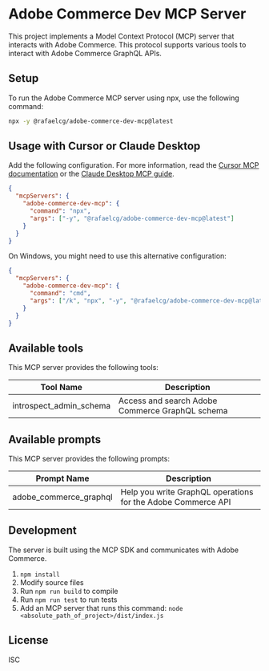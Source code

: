# Adobe Commerce Dev MCP Server

This project implements a Model Context Protocol (MCP) server that interacts with Adobe Commerce. This protocol supports various tools to interact with Adobe Commerce GraphQL APIs.

## Setup

To run the Adobe Commerce MCP server using npx, use the following command:

```bash
npx -y @rafaelcg/adobe-commerce-dev-mcp@latest
```

## Usage with Cursor or Claude Desktop

Add the following configuration. For more information, read the [Cursor MCP documentation](https://docs.cursor.com/context/model-context-protocol) or the [Claude Desktop MCP guide](https://modelcontextprotocol.io/quickstart/user).

```json
{
  "mcpServers": {
    "adobe-commerce-dev-mcp": {
      "command": "npx",
      "args": ["-y", "@rafaelcg/adobe-commerce-dev-mcp@latest"]
    }
  }
}
```

On Windows, you might need to use this alternative configuration:

```json
{
  "mcpServers": {
    "adobe-commerce-dev-mcp": {
      "command": "cmd",
      "args": ["/k", "npx", "-y", "@rafaelcg/adobe-commerce-dev-mcp@latest"]
    }
  }
}
```

## Available tools

This MCP server provides the following tools:

| Tool Name               | Description                                    |
| ----------------------- | ---------------------------------------------- |
| introspect_admin_schema | Access and search Adobe Commerce GraphQL schema |

## Available prompts

This MCP server provides the following prompts:

| Prompt Name           | Description                                                 |
| --------------------- | ----------------------------------------------------------- |
| adobe_commerce_graphql | Help you write GraphQL operations for the Adobe Commerce API |

## Development

The server is built using the MCP SDK and communicates with Adobe Commerce.

1. `npm install`
1. Modify source files
1. Run `npm run build` to compile
1. Run `npm run test` to run tests
1. Add an MCP server that runs this command: `node <absolute_path_of_project>/dist/index.js`

## License

ISC
